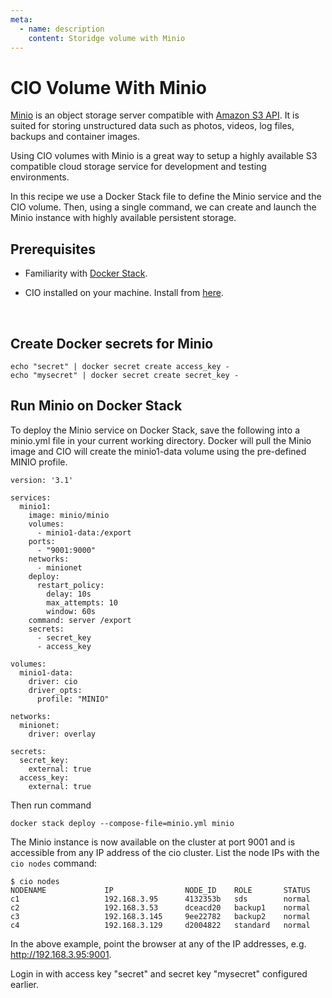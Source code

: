 ```yaml
---
meta:
  - name: description
    content: Storidge volume with Minio
---
```


# CIO Volume With Minio

[Minio](https://minio.io/) is an object storage server compatible with [Amazon S3 API](https://docs.aws.amazon.com/AmazonS3/latest/API/Welcome.html). It is suited for storing unstructured data such as photos, videos, log files, backups and container images.

Using CIO volumes with Minio is a great way to setup a highly available S3 compatible cloud storage service for development and testing environments.

In this recipe we use a Docker Stack file to define the Minio service and the CIO volume. Then, using a single command, we can create and launch the Minio instance with highly available persistent storage.



## **Prerequisites**

- Familiarity with [Docker Stack](https://docs.docker.com/docker-cloud/apps/stacks/).

- CIO installed on your machine. Install from [here](https://guide.storidge.com/getting_started/install.html). 

  ​

## **Create Docker secrets for Minio**

```
echo "secret" | docker secret create access_key -
echo "mysecret" | docker secret create secret_key -
```

## **Run Minio on Docker Stack**

To deploy the Minio service on Docker Stack, save the following into a minio.yml file in your current working directory. Docker will pull the Minio image and CIO will create the minio1-data volume using the pre-defined MINIO profile.

```
version: '3.1'

services:
  minio1:
    image: minio/minio
    volumes:
      - minio1-data:/export
    ports:
      - "9001:9000"
    networks:
      - minionet
    deploy:
      restart_policy:
        delay: 10s
        max_attempts: 10
        window: 60s
    command: server /export
    secrets:
      - secret_key
      - access_key

volumes:
  minio1-data:
    driver: cio
    driver_opts:
      profile: "MINIO"

networks:
  minionet:
    driver: overlay

secrets:
  secret_key:
    external: true
  access_key:
    external: true
```

Then run command

```
docker stack deploy --compose-file=minio.yml minio
```

The Minio instance is now available on the cluster at port 9001 and is accessible from any IP address of the cio cluster. List the node IPs with the `cio nodes` command:

```
$ cio nodes
NODENAME             IP                NODE_ID    ROLE       STATUS
c1                   192.168.3.95      4132353b   sds        normal
c2                   192.168.3.53      dceacd20   backup1    normal
c3                   192.168.3.145     9ee22782   backup2    normal
c4                   192.168.3.129     d2004822   standard   normal
```

In the above example, point the browser at any of the IP addresses, e.g. http://192.168.3.95:9001.

Login in with access key "secret" and secret key "mysecret" configured earlier.

